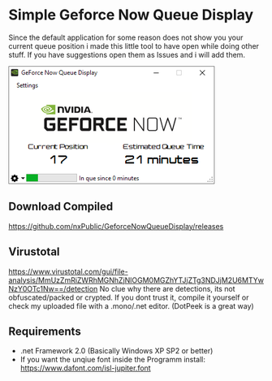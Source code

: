 # Simple Geforce Now Queue Display
Since the default application for some reason does not show you your current queue position i made this little tool to have open while doing other stuff.
If you have suggestions open them as Issues and i will add them.

![screenshot](https://github.com/nxPublic/GeforceNowQueueDisplay/blob/main/screenshot.png?raw=true)

## Download Compiled
https://github.com/nxPublic/GeforceNowQueueDisplay/releases


## Virustotal
https://www.virustotal.com/gui/file-analysis/MmUzZmRiZWRhMGNhZjNlOGM0MGZhYTJjZTg3NDJjM2U6MTYwNzY0OTc1Nw==/detection
No clue why there are detections, its not obfuscated/packed or crypted. If you dont trust it, compile it yourself or check my uploaded file with a .mono/.net editor. 
(DotPeek is a great way)

## Requirements
* .net Framework 2.0 (Basically Windows XP SP2 or better)
* If you want the unqiue font inside the Programm install: https://www.dafont.com/isl-jupiter.font
